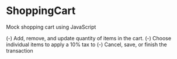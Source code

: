 # ShoppingCart

Mock shopping cart using JavaScript

(-) Add, remove, and update quantity of items in the cart. 
(-) Choose individual items to apply a 10% tax to 
(-) Cancel, save, or finish the transaction
